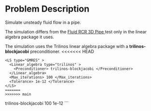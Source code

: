 
# **Problem Description**

Simulate unsteady fluid flow in a pipe.

The simulation differs from the <a href="https://github.com/SimVascular/svFSIplus/tree/main/tests/cases/fluid/pipe_RCR_3d"> Fluid RCR 3D Pipe </a> test only in the linear algebra package it uses.

The simulation uses the Trilinos linear algebra package with a **trilinos-blockjacobi** preconditioner.
<<<<<<< HEAD
```
<LS type="GMRES" >
  <Linear_algebra type="trilinos" >
    <Preconditioner> trilinos-blockjacobi </Preconditioner>
  </Linear_algebra>
  <Max_iterations> 100 </Max_iterations>
  <Tolerance> 1e-12 </Tolerance>
</LS>
=======
>>>>>>> main
```
<LS type="GMRES" >
  <Linear_algebra type="trilinos" >
    <Preconditioner> trilinos-blockjacobi </Preconditioner>
  </Linear_algebra>
  <Max_iterations> 100 </Max_iterations>
  <Tolerance> 1e-12 </Tolerance>
</LS>
```

